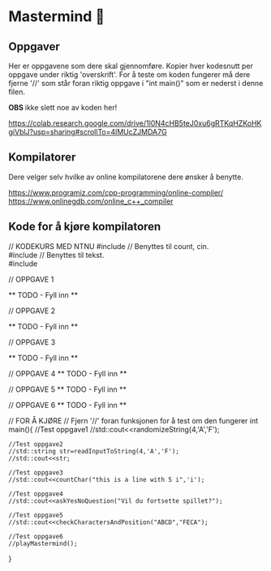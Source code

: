# Mastermind 🧠

## Oppgaver
Her er oppgavene som dere skal gjennomføre. Kopier hver kodesnutt per oppgave under riktig 'overskrift'. 
For å teste om koden fungerer må dere fjerne '//' som står foran riktig oppgave i "int main()" som er nederst i denne filen. 

<b> OBS </b> ikke slett noe av koden her! 

https://colab.research.google.com/drive/1l0N4cHB5teJ0xu6gRTKqHZKoHKgiVblJ?usp=sharing#scrollTo=4lMUcZJMDA7G

## Kompilatorer 
Dere velger selv hvilke av online kompilatorene dere ønsker å benytte. 

https://www.programiz.com/cpp-programming/online-compiler/   
https://www.onlinegdb.com/online_c++_compiler

## Kode for å kjøre kompilatoren

// KODEKURS MED NTNU
#include <iostream>     // Benyttes til count, cin.   
#include <string>       // Benyttes til tekst.   
#include <local>  

// OPPGAVE 1

** TODO - Fyll inn **

// OPPGAVE 2

** TODO - Fyll inn **

// OPPGAVE 3

** TODO - Fyll inn **
    
// OPPGAVE 4
** TODO - Fyll inn **
    
// OPPGAVE 5
** TODO - Fyll inn **
    
// OPPGAVE 6 
** TODO - Fyll inn **
    
    
// FOR Å KJØRE
// Fjern '//' foran funksjonen for å test om den fungerer
int main(){
    //Test oppgave1
    //std::cout<<randomizeString(4,'A','F');

    //Test oppgave2
    //std::string str=readInputToString(4,'A','F');
    //std::cout<<str;

    //Test oppgave3
    //std::cout<<countChar("this is a line with 5 i",'i');

    //Test oppgave4
    //std::cout<<askYesNoQuestion("Vil du fortsette spillet?");

    //Test oppgave5
    //std::cout<<checkCharactersAndPosition("ABCD","FECA");

    //Test oppgave6
    //playMastermind();

}
